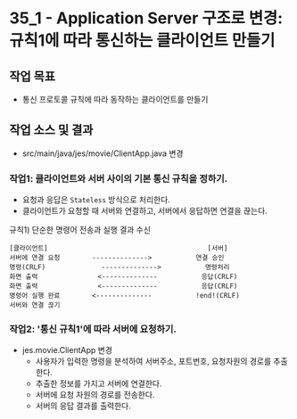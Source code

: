 # 35_1 - Application Server 구조로 변경: 규칙1에 따라 통신하는 클라이언트 만들기

## 작업 목표

- 통신 프로토콜 규칙에 따라 동작하는 클라이언트를 만들기

## 작업 소스 및 결과

- src/main/java/jes/movie/ClientApp.java 변경


### 작업1: 클라이언트와 서버 사이의 기본 통신 규칙을 정하기.

- 요청과 응답은 `Stateless` 방식으로 처리한다. 
- 클라이언트가 요청할 때 서버와 연결하고, 서버에서 응답하면 연결을 끊는다.

규칙1) 단순한 명령어 전송과 실행 결과 수신
```
[클라이언트]                                        [서버]
서버에 연결 요청        -------------->           연결 승인
명령(CRLF)              -------------->           명령처리
화면 출력               <--------------           응답(CRLF)
화면 출력               <--------------           응답(CRLF)
명령어 실행 완료        <--------------           !end!(CRLF)
서버와 연결 끊기
```

### 작업2: '통신 규칙1'에 따라 서버에 요청하기.
- jes.movie.ClientApp 변경
  - 사용자가 입력한 명령을 분석하여 서버주소, 포트번호, 요청자원의 경로를 추출한다.
  - 추출한 정보를 가지고 서버에 연결한다.
  - 서버에 요청 자원의 경로를 전송한다.
  - 서버의 응답 결과를 출력한다.

